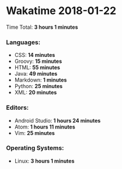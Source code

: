 # Wakatime 2018-01-22

Time Total: **3 hours 1 minutes**

### Languages:
- CSS: **14 minutes** 
- Groovy: **15 minutes** 
- HTML: **55 minutes** 
- Java: **49 minutes** 
- Markdown: **1 minutes** 
- Python: **25 minutes** 
- XML: **20 minutes** 

### Editors:
- Android Studio: **1 hours 24 minutes** 
- Atom: **1 hours 11 minutes** 
- Vim: **25 minutes** 

### Operating Systems:
- Linux: **3 hours 1 minutes** 

